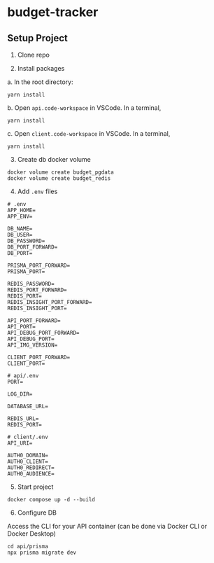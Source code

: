 # budget-tracker

## Setup Project 

1. Clone repo

2. Install packages

a. In the root directory:
```shell
yarn install
```

b. Open `api.code-workspace` in VSCode. In a terminal,

```shell
yarn install
```

c. Open `client.code-workspace` in VSCode. In a terminal,
```shell
yarn install
```

3. Create db docker volume
```
docker volume create budget_pgdata
docker volume create budget_redis
```

4. Add `.env` files
```
# .env
APP_HOME=
APP_ENV=

DB_NAME=
DB_USER=
DB_PASSWORD=
DB_PORT_FORWARD=
DB_PORT=

PRISMA_PORT_FORWARD=
PRISMA_PORT=

REDIS_PASSWORD=
REDIS_PORT_FORWARD=
REDIS_PORT=
REDIS_INSIGHT_PORT_FORWARD=
REDIS_INSIGHT_PORT=

API_PORT_FORWARD=
API_PORT=
API_DEBUG_PORT_FORWARD=
API_DEBUG_PORT=
API_IMG_VERSION=

CLIENT_PORT_FORWARD=
CLIENT_PORT=
```
```
# api/.env
PORT=

LOG_DIR=

DATABASE_URL=

REDIS_URL=
REDIS_PORT=
```

```
# client/.env
API_URI=

AUTH0_DOMAIN=
AUTH0_CLIENT=
AUTH0_REDIRECT=
AUTH0_AUDIENCE=
```

5. Start project 
```
docker compose up -d --build
```

6. Configure DB

Access the CLI for your API container (can be done via Docker CLI or Docker Desktop)

```
cd api/prisma
npx prisma migrate dev
```



